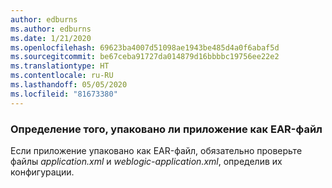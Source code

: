 ```yaml
---
author: edburns
ms.author: edburns
ms.date: 1/21/2020
ms.openlocfilehash: 69623ba4007d51098ae1943be485d4a0f6abaf5d
ms.sourcegitcommit: be67ceba91727da014879d16bbbbc19756ee22e2
ms.translationtype: HT
ms.contentlocale: ru-RU
ms.lasthandoff: 05/05/2020
ms.locfileid: "81673380"
---
```

### <a name="determine-whether-your-application-is-packaged-as-an-ear"></a>Определение того, упаковано ли приложение как EAR-файл

Если приложение упаковано как EAR-файл, обязательно проверьте файлы *application.xml* и *weblogic-application.xml*, определив их конфигурации.
